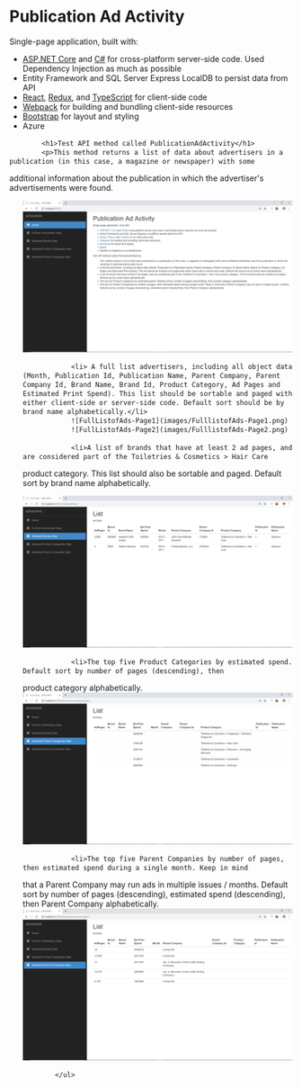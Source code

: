 ﻿  <h1>Publication Ad Activity</h1>
            <p>Single-page application, built with:</p>
            <ul>
                <li><a href='https://get.asp.net/'>ASP.NET Core</a> and <a href='https://msdn.microsoft.com/en-us/library/67ef8sbd.aspx'>C#</a> for cross-platform server-side code. Used Dependency Injection as much as possible</li>
                <li>Entity Framework and SQL Server Express LocalDB to persist data from API</li>
                <li><a href='https://facebook.github.io/react/'>React</a>, <a href='http://redux.js.org'>Redux</a>, and <a href='http://www.typescriptlang.org/'>TypeScript</a> for client-side code</li>
                <li><a href='https://webpack.github.io/'>Webpack</a> for building and bundling client-side resources</li>
                <li><a href='http://getbootstrap.com/'>Bootstrap</a> for layout and styling</li>
                <li>Azure</li>
            </ul>

			<h1>Test API method called PublicationAdActivity</h1>
            <p>This method returns a list of data about advertisers in a publication (in this case, a magazine or newspaper) with some
additional information about the publication in which the advertiser's advertisements were found.</p>
            <ul>
	![Homepage](images/Homepage.png)

                <li> A full list advertisers, including all object data (Month, Publication Id, Publication Name, Parent Company, Parent Company Id, Brand Name, Brand Id, Product Category, Ad Pages and Estimated Print Spend). This list should be sortable and paged with either client-side or server-side code. Default sort should be by brand name alphabetically.</li>
				![FullListofAds-Page1](images/FulllistofAds-Page1.png)
				![FullListofAds-Page2](images/FulllistofAds-Page2.png)

                <li>A list of brands that have at least 2 ad pages, and are considered part of the Toiletries & Cosmetics > Hair Care
product category. This list should also be sortable and paged. Default sort by brand name alphabetically.</li>

![SelectedBrands](images/SelectedBrands.png)

                <li>The top five Product Categories by estimated spend. Default sort by number of pages (descending), then
product category alphabetically.</li>
![SelectedProductCategories](images/SelectedProductCategories.png)

                <li>The top five Parent Companies by number of pages, then estimated spend during a single month. Keep in mind
that a Parent Company may run ads in multiple issues / months. Default sort by number of pages (descending), estimated spend (descending), then Parent Company alphabetically.</li>
![SelectedParentCompanies](images/SelectedParentCompanies.png)

            </ul>

		